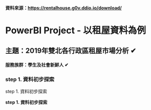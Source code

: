 #### 資料來源：https://rentalhouse.g0v.ddio.io/download/
# PowerBI  Project - 以租屋資料為例
## 主題：2019年雙北各行政區租屋市場分析 ✔
#### 服務族群：學生及社會新鮮人 ✔
### step 1. 資料初步探索
step 1. 資料初步探索

**step 1. 資料初步探索**


